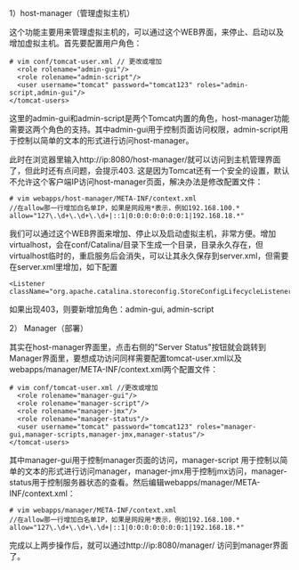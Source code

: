 1）host-manager（管理虚拟主机）

这个功能主要用来管理虚拟主机的，可以通过这个WEB界面，来停止、启动以及增加虚拟主机。首先要配置用户角色：

```
# vim conf/tomcat-user.xml // 更改或增加
  <role rolename="admin-gui"/>
  <role rolename="admin-script"/>
  <user username="tomcat" password="tomcat123" roles="admin-script,admin-gui"/>
</tomcat-users>
```

这里的admin-gui和admin-script是两个Tomcat内置的角色，host-manager功能需要这两个角色的支持。其中admin-gui用于控制页面访问权限，admin-script用于控制以简单的文本的形式进行访问host-manager。

此时在浏览器里输入http://ip:8080/host-manager/就可以访问到主机管理界面了，但此时还有点问题，会提示403.
这是因为Tomcat还有一个安全的设置，默认不允许这个客户端IP访问host-manager页面，解决办法是修改配置文件：


```
# vim webapps/host-manager/META-INF/context.xml 
//在allow那一行增加白名单IP，如果是网段用*表示，例如192.168.100.*
allow="127\.\d+\.\d+\.\d+|::1|0:0:0:0:0:0:0:1|192.168.18.*"
```

我们可以通过这个WEB界面来增加、停止以及启动虚拟主机，非常方便。增加virtualhost，会在conf/Catalina/目录下生成一个目录，目录永久存在，但virtualhost临时的，重启服务后会消失，可以让其永久保存到server.xml，但需要在server.xml里增加，如下配置

```
<Listener className="org.apache.catalina.storeconfig.StoreConfigLifecycleListener"/>
```

如果出现403，则要新增加角色：admin-gui, admin-script


2） Manager（部署）         

其实在host-manager界面里，点击右侧的"Server Status"按钮就会跳转到Manager界面里，要想成功访问同样需要配置tomcat-user.xml以及webapps/manager/META-INF/context.xml两个配置文件：

```
# vim conf/tomcat-user.xml //更改或增加
  <role rolename="manager-gui"/>
  <role rolename="manager-script"/>
  <role rolename="manager-jmx"/>
  <role rolename="manager-status"/>
  <user username="tomcat" password="tomcat123" roles="manager-gui,manager-scripts,manager-jmx,manager-status"/>
</tomcat-users>
```

其中manager-gui用于控制manager页面的访问，manager-script 用于控制以简单的文本的形式进行访问manager，manager-jmx用于控制jmx访问，manager-status用于控制服务器状态的查看。然后编辑webapps/manager/META-INF/context.xml：

```
# vim webapps/manager/META-INF/context.xml 
//在allow那一行增加白名单IP，如果是网段用*表示，例如192.168.100.*
allow="127\.\d+\.\d+\.\d+|::1|0:0:0:0:0:0:0:1|192.168.18.*"
```

完成以上两步操作后，就可以通过http://ip:8080/manager/ 访问到manager界面了。
